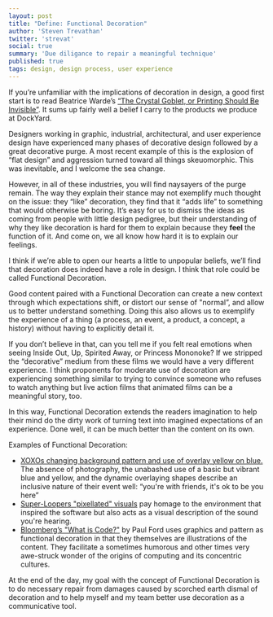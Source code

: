 ```yaml
---
layout: post
title: "Define: Functional Decoration"
author: 'Steven Trevathan'
twitter: 'strevat'
social: true
summary: 'Due diligance to repair a meaningful technique'
published: true
tags: design, design process, user experience
---
```


If you’re unfamiliar with the implications of decoration in design, a good first start is to read Beatrice Warde’s [“The Crystal Goblet, or Printing Should Be Invisible”](http://gmunch.home.pipeline.com/typo-L/misc/ward.htm). It sums up fairly well a belief I carry to the products we produce at DockYard.

Designers working in graphic, industrial, architectural, and user experience design have experienced many phases of decorative design followed by a great decorative purge. A most recent example of this is the explosion of “flat design” and aggression turned toward all things skeuomorphic. This was inevitable, and I welcome the sea change.

However, in all of these industries, you will find naysayers of the purge remain. The way they explain their stance may not exemplify much thought on the issue: they “like” decoration, they find that it “adds life” to something that would otherwise be boring. It’s easy for us to dismiss the ideas as coming from people with little design pedigree, but their understanding of why they like decoration is hard for them to explain because they **feel** the function of it. And come on, we all know how hard it is to explain our feelings.

I think if we’re able to open our hearts a little to unpopular beliefs, we’ll find that decoration does indeed have a role in design. I think that role could be called Functional Decoration.

Good content paired with a Functional Decoration can create a new context through which expectations shift, or distort our sense of "normal”, and allow us to better understand something. Doing this also allows us to exemplify the experience of a thing (a process, an event, a product, a concept, a history) without having to explicitly detail it.

If you don’t believe in that, can you tell me if you felt real emotions when seeing Inside Out, Up, Spirited Away, or Princess Mononoke? If we stripped the “decorative” medium from these films we would have a very different experience. I think proponents for moderate use of decoration are experiencing something similar to trying to convince someone who refuses to watch anything but live action films that animated films can be a meaningful story, too.

In this way, Functional Decoration extends the readers imagination to help their mind do the dirty work of turning text into imagined expectations of an experience. Done well, it can be much better than the content on its own.

Examples of Functional Decoration:
* [XOXOs changing background pattern and use of overlay yellow on blue.](http://2015.xoxofest.com/) The absence of photography, the unabashed use of a basic but vibrant blue and yellow, and the dynamic overlaying shapes describe an inclusive nature of their event well: “you're with friends, it's ok to be you here”
* [Super-Loopers "pixellated" visuals](http://superlooper.universlabs.co.uk/) pay homage to the environment that inspired the software but also acts as a visual description of the sound you're hearing.
* [Bloomberg’s "What is Code?"](http://www.bloomberg.com/graphics/2015-paul-ford-what-is-code/) by Paul Ford uses graphics and pattern as functional decoration in that they themselves are illustrations of the content. They facilitate a sometimes humorous and other times very awe-struck wonder of the origins of computing and its concentric cultures.

At the end of the day, my goal with the concept of Functional Decoration is to do necessary repair from damages caused by scorched earth dismal of decoration and to help myself and my team better use decoration as a communicative tool.